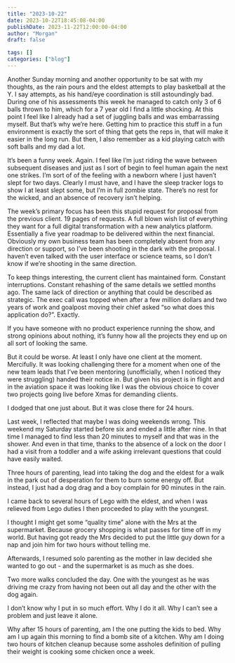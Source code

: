 ```yaml
---
title: "2023-10-22"
date: 2023-10-22T18:45:08-04:00
publishDate: 2023-11-22T12:00:00-04:00
author: "Morgan"
draft: false

tags: []
categories: ["blog"]
---
```


Another Sunday morning and another opportunity to be sat with my thoughts, as the rain pours and the eldest attempts to play basketball at the Y. I say attempts, as his hand/eye coordination is still astoundingly bad. During one of his assessments this week he managed to catch only 3 of 6 balls thrown to him, which for a 7 year old I find a little shocking. At this point I feel like I already had a set of juggling balls and was embarrassing myself. But that’s why we’re here. Getting him to practice this stuff in a fun environment is exactly the sort of thing that gets the reps in, that will make it easier in the long run. But then, I also remember as a kid playing catch with soft balls and my dad a lot.

It’s been a funny week. Again. I feel like I’m just riding the wave between subsequent diseases and just as I sort of begin to feel human again the next one strikes. I’m sort of of the feeling with a newborn where I just haven’t slept for two days. Clearly I must have, and I have the sleep tracker logs to show I at least slept some, but I’m in full zombie state. There’s no rest for the wicked, and an absence of recovery isn’t helping.

The week’s primary focus has been this stupid request for proposal from the previous client. 19 pages of requests. A full blown wish list of everything they want for a full digital transformation with a new analytics platform. Essentially a five year roadmap to be delivered within the next financial. Obviously my own business team has been completely absent from any direction or support, so I’ve been shooting in the dark with the proposal. I haven’t even talked with the user interface or science teams, so I don’t know if we’re shooting in the same direction.

To keep things interesting, the current client has maintained form. Constant interruptions. Constant rehashing of the same details we settled months ago. The same lack of direction or anything that could be described as strategic. The exec call was topped when after a few million dollars and two years of work and goalpost moving their chief asked “so what does this application do?”. Exactly.

If you have someone with no product experience running the show, and strong opinions about nothing, it’s funny how all the projects they end up on all sort of looking the same.

But it could be worse. At least I only have one client at the moment. Mercifully. It was looking challenging there for a moment when one of the new team leads that I’ve been mentoring (unofficially, when I noticed they were struggling) handed their notice in. But given his project is in flight and in the aviation space it was looking like I was the obvious choice to cover two projects going live before Xmas for demanding clients.

I dodged that one just about. But it was close there for 24 hours.

Last week, I reflected that maybe I was doing weekends wrong. This weekend my Saturday started before six and ended a little after nine. In that time I managed to find less than 20 minutes to myself and that was in the shower. And even in that time, thanks to the absence of a lock on the door I had a visit from a toddler and a wife asking irrelevant questions that could have easily waited.

Three hours of parenting, lead into taking the dog and the eldest for a walk in the park out of desperation for them to burn some energy off. But instead, I just had a dog drag and a boy complain for 90 minutes in the rain.

I came back to several hours of Lego with the eldest, and when I was relieved from Lego duties I then proceeded to play with the youngest.

I thought I might get some “quality time” alone with the Mrs at the supermarket. Because grocery shopping is what passes for time off in my world. But having got ready the Mrs decided to put the little guy down for a nap and join him for two hours without telling me.

Afterwards, I resumed solo parenting as the mother in law decided she wanted to go out - and the supermarket is as much as she does.

Two more walks concluded the day. One with the youngest as he was driving me crazy from having not been out all day and the other with the dog again.

I don’t know why I put in so much effort. Why I do it all. Why I can’t see a problem and just leave it alone.

Why after 15 hours of parenting, am I the one putting the kids to bed. Why am I up again this morning to find a bomb site of a kitchen. Why am I doing two hours of kitchen cleanup because some assholes definition of pulling their weight is cooking some chicken once a week.
